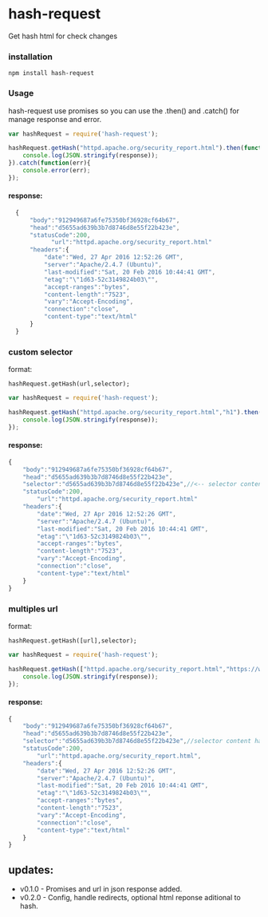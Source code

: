 # hash-request

Get hash html for check changes

### installation

	npm install hash-request

### Usage

hash-request use promises so you can use the .then() and .catch() for manage response and error.

```javascript
var hashRequest = require('hash-request');

hashRequest.getHash("httpd.apache.org/security_report.html").then(function(response){
    console.log(JSON.stringify(response));
}).catch(function(err){
	console.error(err);
});
```


#### response:

```javascript
  {
      "body":"912949687a6fe75350bf36928cf64b67",
      "head":"d5655ad639b3b7d8746d8e55f22b423e",
      "statusCode":200,
			"url":"httpd.apache.org/security_report.html"
      "headers":{
          "date":"Wed, 27 Apr 2016 12:52:26 GMT",
          "server":"Apache/2.4.7 (Ubuntu)",
          "last-modified":"Sat, 20 Feb 2016 10:44:41 GMT",
          "etag":"\"1d63-52c3149824b03\"",
          "accept-ranges":"bytes",
          "content-length":"7523",
          "vary":"Accept-Encoding",
          "connection":"close",
          "content-type":"text/html"
      }
  }
```
### custom selector

format:

	hashRequest.getHash(url,selector);

```javascript
var hashRequest = require('hash-request');

hashRequest.getHash("httpd.apache.org/security_report.html","h1").then(function(response){
    console.log(JSON.stringify(response));
});
```

#### response:
```javascript
{
	"body":"912949687a6fe75350bf36928cf64b67",
	"head":"d5655ad639b3b7d8746d8e55f22b423e",
    "selector":"d5655ad639b3b7d8746d8e55f22b423e",//<-- selector content hash
    "statusCode":200,
		"url":"httpd.apache.org/security_report.html"
    "headers":{
        "date":"Wed, 27 Apr 2016 12:52:26 GMT",
        "server":"Apache/2.4.7 (Ubuntu)",
        "last-modified":"Sat, 20 Feb 2016 10:44:41 GMT",
        "etag":"\"1d63-52c3149824b03\"",
        "accept-ranges":"bytes",
        "content-length":"7523",
        "vary":"Accept-Encoding",
        "connection":"close",
        "content-type":"text/html"
    }
}
```

### multiples url

format:

	hashRequest.getHash([url],selector);

```javascript
var hashRequest = require('hash-request');

hashRequest.getHash(["httpd.apache.org/security_report.html","https://www.npmjs.com"],"h1").then(function(response){
    console.log(JSON.stringify(response));
});
```

#### response:
```javascript
{
	"body":"912949687a6fe75350bf36928cf64b67",
	"head":"d5655ad639b3b7d8746d8e55f22b423e",
    "selector":"d5655ad639b3b7d8746d8e55f22b423e",//selector content hash
    "statusCode":200,
		"url":"httpd.apache.org/security_report.html",
    "headers":{
        "date":"Wed, 27 Apr 2016 12:52:26 GMT",
        "server":"Apache/2.4.7 (Ubuntu)",
        "last-modified":"Sat, 20 Feb 2016 10:44:41 GMT",
        "etag":"\"1d63-52c3149824b03\"",
        "accept-ranges":"bytes",
        "content-length":"7523",
        "vary":"Accept-Encoding",
        "connection":"close",
        "content-type":"text/html"
    }
}
```

## updates:

* v0.1.0 - Promises and url in json response added.
* v0.2.0 - Config, handle redirects, optional html reponse aditional to hash.
